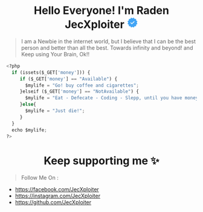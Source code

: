
<h1 align="center">Hello Everyone! I'm Raden JecXploiter <img src='img/verified.png' alt='Verified Account' height='30'></h1>

> I am a Newbie in the internet world, but I believe that I can be the best person and better than all the best. Towards infinity and beyond! and  Keep using Your Brain, Ok!!

```python
<?php
  if (issets($_GET['money'])) {
     if ($_GET['money'] == "Available") {
       $mylife = "Go! buy coffee and cigarettes";
     }elseif ($_GET['money'] == "NotAvailable") {
       $mylife = "Eat - Defecate - Coding - Slepp, until you have money";
     }else{
       $mylife = "Just die!";
     }
  }
  echo $mylife;
?>
```

<h1 align="center"> Keep supporting me ✨</h1>

> Follow Me On :

- https://facebook.com/JecXploiter
- https://instagram.com/JecXploiter
- https://github.com/JecXploiter
